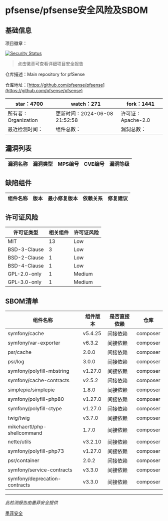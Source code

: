 # pfsense/pfsense安全风险及SBOM

## 基础信息

项目徽章：

[![Security Status](https://www.murphysec.com/platform3/v31/badge/1800602967784038400.svg)](https://www.murphysec.com/console/report/1698041046403514368/1800602967784038400)

> 点击徽章可查看详细项目安全报告

仓库描述：Main repository for pfSense

仓库地址：[https://github.com/pfsense/pfsense](https://github.com/pfsense/pfsense)

| star：4700 | watch：271 | fork：1441 |
| ----------- | -------------- | ------------ |
| 所有者：Organization | 更新时间：2024-06-08 21:52:58 | 许可证：Apache-2.0 |
| 最近检测时间： | 组件总数： | 漏洞总数： |




## 漏洞列表

| 漏洞名称 | 漏洞类型 | MPS编号 | CVE编号 | 漏洞等级 |
| ------- | ------ | ------- | ------ | ----- |





## 缺陷组件

| 组件名称 | 版本 | 最小修复版本 | 依赖关系 | 修复建议 |
| -------- | ---- | ------------ | -------- | -------- |





## 许可证风险

| 许可证类型 | 相关组件 | 许可证风险 |
| ---------- | -------- | ---------- |
|MIT|13|Low|
|BSD-3-Clause|3|Low|
|BSD-2-Clause|1|Low|
|BSD-4-Clause|1|Low|
|GPL-2.0-only|1|Medium|
|GPL-3.0-only|1|Medium|




## SBOM清单

| 组件名称 | 组件版本 | 是否直接依赖 | 仓库 |
| -------- | -------- | ------------ | ---- |
|symfony/cache|v5.4.25|间接依赖|composer|
|symfony/var-exporter|v6.3.2|间接依赖|composer|
|psr/cache|2.0.0|间接依赖|composer|
|psr/log|3.0.0|间接依赖|composer|
|symfony/polyfill-mbstring|v1.27.0|间接依赖|composer|
|symfony/cache-contracts|v2.5.2|间接依赖|composer|
|simplepie/simplepie|1.8.0|间接依赖|composer|
|symfony/polyfill-php80|v1.27.0|间接依赖|composer|
|symfony/polyfill-ctype|v1.27.0|间接依赖|composer|
|twig/twig|v3.7.0|间接依赖|composer|
|mikehaertl/php-shellcommand|1.7.0|间接依赖|composer|
|nette/utils|v3.2.10|间接依赖|composer|
|symfony/polyfill-php73|v1.27.0|间接依赖|composer|
|psr/container|2.0.2|间接依赖|composer|
|symfony/service-contracts|v3.3.0|间接依赖|composer|
|symfony/deprecation-contracts|v3.3.0|间接依赖|composer|


------

*此检测报告由墨菲安全提供*

[墨菲安全](www.murphysec.com)